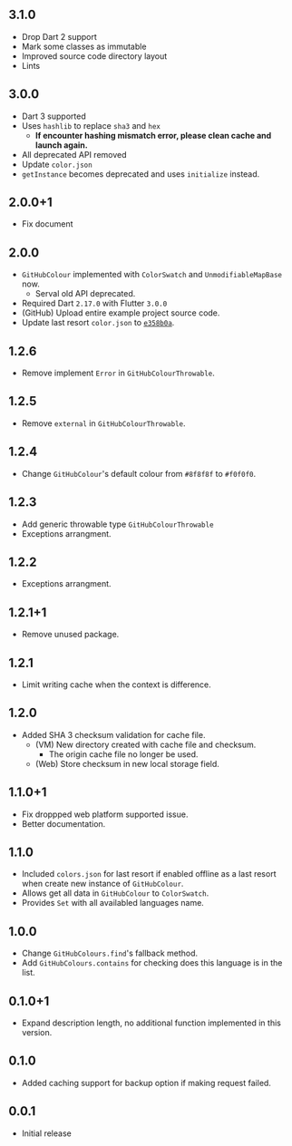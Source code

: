 ## 3.1.0

* Drop Dart 2 support
* Mark some classes as immutable
* Improved source code directory layout
* Lints

## 3.0.0

* Dart 3 supported
* Uses `hashlib` to replace `sha3` and `hex`
  * **If encounter hashing mismatch error, please clean cache and launch again.**
* All deprecated API removed
* Update `color.json`
* `getInstance` becomes deprecated and uses `initialize` instead.

## 2.0.0+1

* Fix document

## 2.0.0

* `GitHubColour` implemented with `ColorSwatch` and `UnmodifiableMapBase` now.
  * Serval old API deprecated.
* Required Dart `2.17.0` with Flutter `3.0.0`
* (GitHub) Upload entire example project source code.
* Update last resort `color.json` to [`e358b0a`](https://github.com/ozh/github-colors/commit/e358b0ac8ff6453d8d60b2fbe7b4ec7552dbafce).

## 1.2.6

* Remove implement `Error` in `GitHubColourThrowable`.

## 1.2.5

* Remove `external` in `GitHubColourThrowable`.

## 1.2.4

* Change `GitHubColour`'s default colour from `#8f8f8f` to `#f0f0f0`.

## 1.2.3

* Add generic throwable type `GitHubColourThrowable`
* Exceptions arrangment.

## 1.2.2

* Exceptions arrangment.

## 1.2.1+1

* Remove unused package.

## 1.2.1

* Limit writing cache when the context is difference.

## 1.2.0

* Added SHA 3 checksum validation for cache file.
  * (VM) New directory created with cache file and checksum.
    * The origin cache file no longer be used.
  * (Web) Store checksum in new local storage field.

## 1.1.0+1

* Fix droppped web platform supported issue.
* Better documentation.

## 1.1.0

* Included `colors.json` for last resort if enabled offline as a last resort when 
  create new instance of `GitHubColour`. 
* Allows get all data in `GitHubColour` to `ColorSwatch`.
* Provides `Set` with all availabled languages name.

## 1.0.0

* Change `GitHubColours.find`'s fallback method.
* Add `GitHubColours.contains` for checking does this language is in the list.

## 0.1.0+1

* Expand description length, no additional function implemented in this version.

## 0.1.0

* Added caching support for backup option if making request failed.

## 0.0.1

* Initial release

